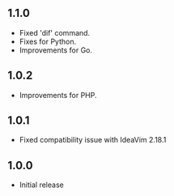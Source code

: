 ## 1.1.0

- Fixed 'dif' command.
- Fixes for Python.
- Improvements for Go.

## 1.0.2

* Improvements for PHP.

## 1.0.1

* Fixed compatibility issue with IdeaVim 2.18.1

## 1.0.0

* Initial release
